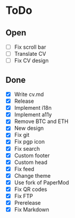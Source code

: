 # ToDo

## Open

- [ ] Fix scroll bar
- [ ] Translate CV
- [ ] Fix CV design

## Done

- [x] Write cv.md
- [x] Release
- [x] Implement i18n
- [x] Implement a11y
- [x] Remove BTC and ETH
- [x] New design
- [x] Fix git
- [x] Fix pgp icon
- [x] Fix search
- [x] Custom footer
- [x] Custom head
- [x] Fix feed
- [x] Change theme
- [x] Use fork of PaperMod
- [x] Fix QR codes
- [x] Fix FTP
- [x] Prerelease
- [x] Fix Markdown

